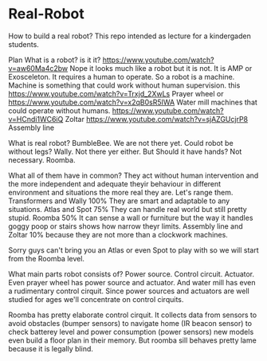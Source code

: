 # Real-Robot
How to build a real robot?
This repo intended as lecture for a kindergaden students.

Plan
 What is a robot?
 is it it? https://www.youtube.com/watch?v=aw60Ma4c2bw
 Nope it looks much like a robot but it is not. It is AMP or Exosceleton. It requires a human to operate.
 So a robot is a machine. Machine is something that could work without human supervision.
 this https://www.youtube.com/watch?v=Trxjd_2XwLs Prayer wheel
 or https://www.youtube.com/watch?v=x2qB0sR5IWA Water mill
 machines that could operate without humans.
 https://www.youtube.com/watch?v=HCndi1WC6iQ Zoltar
 https://www.youtube.com/watch?v=sjAZGUcjrP8 Assembly line
 
 What is real robot? BumbleBee. We are not there yet.
 Could robot be without legs? Wally. Not there yer either. But
 Should it have hands? Not necessary. Roomba.
 
 What all of them have in common? They act without human intervention and the more independent and adequate theyir behaviour in different environment and situations the more real they are. Let's range them.
 Transformers and Wally 100% They are smart and adaptable to any situations.
 Atlas and Spot 75% They can handle real world but still pretty stupid.
 Roomba 50% It can sense a wall or furniture but the way it handles goggy poop or stairs shows how narrow theyr limits. 
 Assembly line and Zoltar 10% because they are not more than a clockwork machines.
  
 Sorry guys can't bring you an Atlas or even Spot to play with so we will start from the Roomba level. 
 
 What main parts robot consists of?
 Power source.
 Control circuit.
 Actuator.
 Even prayer wheel has power source and actuator. And water mill has even a rudimentary control cirquit.
 Since power sources and actuators are well studied for ages we'll concentrate on control cirquits.
 
 Roomba has pretty elaborate control cirquit. It collects data from sensors to avoid obstacles (bumper sensors) to navigate home (IR beacon sensor) to check batterey level and power consumption (power sensors) new models even build a floor plan in their memory. But roomba sill behaves pretty lame because it is legally blind.
 
 
 
